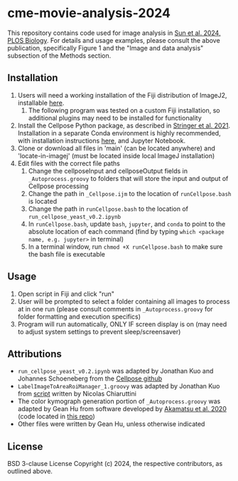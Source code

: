 # cme-movie-analysis-2024

This repository contains code used for image analysis in [Sun et al. 2024, PLOS Biology](https://doi.org/10.1371/journal.pbio.3002833). For details and usage examples, please consult the above publication, specifically Figure 1 and the "Image and data analysis" subsection of the Methods section.

## Installation
1. Users will need a working installation of the Fiji distribution of ImageJ2, installable [here](https://imagej.net/software/fiji/).
    1. The following program was tested on a custom Fiji installation, so additional plugins may need to be installed for functionality
2. Install the Cellpose Python package, as described in [Stringer et al. 2021](https://doi.org/10.1038/s41592-020-01018-x). Installation in a separate Conda environment is highly recommended, with installation instructions [here](https://github.com/mouseland/cellpose), and Jupyter Notebook.
3. Clone or download all files in 'main' (can be located anywhere) and 'locate-in-imagej' (must be located inside local ImageJ installation)
4. Edit files with the correct file paths
    1. Change the cellposeInput and cellposeOutput fields in `_Autoprocess.groovy` to folders that will store the input and output of Cellpose processing
    2. Change the path in `_Cellpose.ijm` to the location of `runCellpose.bash` is located
    3. Change the path in `runCellpose.bash` to the location of `run_cellpose_yeast_v0.2.ipynb`
    4. In `runCellpose.bash`, update `bash`, `jupyter`, and `conda` to point to the absolute location of each command (find by typing `which <package name, e.g. jupyter>` in terminal)
    5. In a terminal window, run `chmod +X runCellpose.bash` to make sure the bash file is executable

## Usage
1. Open script in Fiji and click "run"
2. User will be prompted to select a folder containing all images to process at in one run (please consult comments in `_Autoprocess.groovy` for folder formatting and execution specifics)
3. Program will run automatically, ONLY IF screen display is on (may need to adjust system settings to prevent sleep/screensaver)

## Attributions
- `run_cellpose_yeast_v0.2.ipynb` was adapted by Jonathan Kuo and Johannes Schoeneberg from the [Cellpose github](https://github.com/mouseland/cellpose)
- `LabelImageToAreaRoiManager_1.groovy` was adapted by Jonathan Kuo from [script](https://gist.github.com/NicoKiaru/ae00117cd6d33fea500d2867a5e669d9) written by Nicolas Chiaruttini
- The color kymograph generation portion of `_Autoprocess.groovy` was adapted by Gean Hu from software developed by [Akamatsu et al. 2020](https://doi.org/10.7554/eLife.49840) (code located in [this repo](https://github.com/DrubinBarnes/Akamatsu_CME_manuscript))
- Other files were written by Gean Hu, unless otherwise indicated

## License
BSD 3-clause License
Copyright (c) 2024, the respective contributors, as outlined above.
